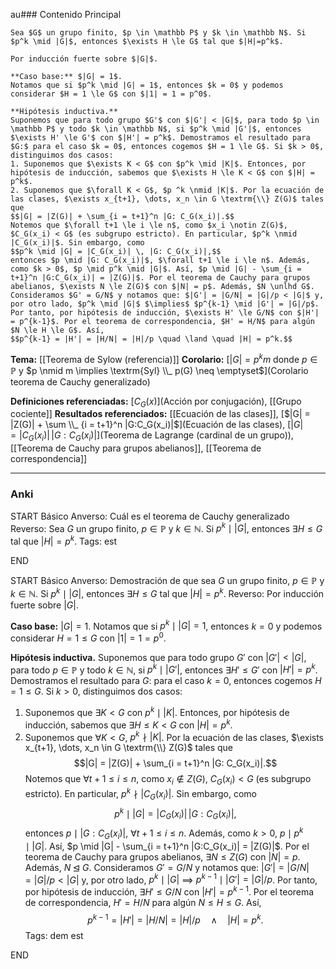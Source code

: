 au### Contenido Principal

```ad-theorem
Sea $G$ un grupo finito, $p \in \mathbb P$ y $k \in \mathbb N$. Si $p^k \mid |G|$, entonces $\exists H \le G$ tal que $|H|=p^k$.
```

```ad-proof
Por inducción fuerte sobre $|G|$.

**Caso base:** $|G| = 1$.
Notamos que si $p^k \mid |G| = 1$, entonces $k = 0$ y podemos considerar $H = 1 \le G$ con $|1| = 1 = p^0$.

**Hipótesis inductiva.**
Suponemos que para todo grupo $G'$ con $|G'| < |G|$, para todo $p \in \mathbb P$ y todo $k \in \mathbb N$, si $p^k \mid |G'|$, entonces $\exists H' \le G'$ con $|H'| = p^k$. Demostramos el resultado para $G:$ para el caso $k = 0$, entonces cogemos $H = 1 \le G$. Si $k > 0$, distinguimos dos casos:
1. Suponemos que $\exists K < G$ con $p^k \mid |K|$. Entonces, por hipótesis de inducción, sabemos que $\exists H \le K < G$ con $|H| = p^k$.
2. Suponemos que $\forall K < G$, $p ^k \nmid |K|$. Por la ecuación de las clases, $\exists x_{t+1}, \dots, x_n \in G \textrm{\\} Z(G)$ tales que
$$|G| = |Z(G)| + \sum_{i = t+1}^n |G: C_G(x_i)|.$$
Notemos que $\forall t+1 \le i \le n$, como $x_i \notin Z(G)$, $C_G(x_i) < G$ (es subgrupo estricto). En particular, $p^k \nmid |C_G(x_i)|$. Sin embargo, como
$$p^k \mid |G| = |C_G(x_i)| \, |G: C_G(x_i)|,$$
entonces $p \mid |G: C_G(x_i)|$, $\forall t+1 \le i \le n$. Además, como $k > 0$, $p \mid p^k \mid |G|$. Así, $p \mid |G| - \sum_{i = t+1}^n |G:C_G(x_i)| = |Z(G)|$. Por el teorema de Cauchy para grupos abelianos, $\exists N \le Z(G)$ con $|N| = p$. Además, $N \unlhd G$. Consideramos $G' = G/N$ y notamos que: $|G'| = |G/N| = |G|/p < |G|$ y, por otro lado, $p^k \mid |G|$ $\implies$ $p^{k-1} \mid |G'| = |G|/p$.
Por tanto, por hipótesis de inducción, $\exists H' \le G/N$ con $|H'| = p^{k-1}$. Por el teorema de correspondencia, $H' = H/N$ para algún $N \le H \le G$. Así,
$$p^{k-1} = |H'| = |H/N| = |H|/p \quad \land \quad |H| = p^k.$$
```

**Tema:** [[Teorema de Sylow (referencia)]]
**Corolario:** [$|G| = p^k m$ donde $p \in \mathbb P$ y $p \nmid m \implies \textrm{Syl} \\_ p(G) \neq \emptyset$](Corolario teorema de Cauchy generalizado)

**Definiciones referenciadas:** [$C_G(x)$](Acción por conjugación), [[Grupo cociente]]
**Resultados referenciados:** [[Ecuación de las clases]], [$|G| = |Z(G)| + \sum \\_ {i = t+1}^n |G:C_G(x_i)|$](Ecuación de las clases), [$|G| = |C_G(x_i)| \, |G: C_G(x_i)|$](Teorema de Lagrange (cardinal de un grupo)), [[Teorema de Cauchy para grupos abelianos]], [[Teorema de correspondencia]]

---
### Anki

START
Básico
Anverso: Cuál es el teorema de Cauchy generalizado
Reverso: Sea $G$ un grupo finito, $p \in \mathbb P$ y $k \in \mathbb N$. Si $p^k \mid |G|$, entonces $\exists H \le G$ tal que $|H|=p^k$.
Tags: est
<!--ID: 1731931804911-->
END

START
Básico
Anverso: Demostración de que sea $G$ un grupo finito, $p \in \mathbb P$ y $k \in \mathbb N$. Si $p^k \mid |G|$, entonces $\exists H \le G$ tal que $|H|=p^k$.
Reverso: Por inducción fuerte sobre $|G|$.

**Caso base:** $|G| = 1$.
Notamos que si $p^k \mid |G| = 1$, entonces $k = 0$ y podemos considerar $H = 1 \le G$ con $|1| = 1 = p^0$.

**Hipótesis inductiva.**
Suponemos que para todo grupo $G'$ con $|G'| < |G|$, para todo $p \in \mathbb P$ y todo $k \in \mathbb N$, si $p^k \mid |G'|$, entonces $\exists H' \le G'$ con $|H'| = p^k$. Demostramos el resultado para $G:$ para el caso $k = 0$, entonces cogemos $H = 1 \le G$. Si $k > 0$, distinguimos dos casos:
1. Suponemos que $\exists K < G$ con $p^k \mid |K|$. Entonces, por hipótesis de inducción, sabemos que $\exists H \le K < G$ con $|H| = p^k$.
2. Suponemos que $\forall K < G$, $p ^k \nmid |K|$. Por la ecuación de las clases, $\exists x_{t+1}, \dots, x_n \in G \textrm{\\} Z(G)$ tales que
$$|G| = |Z(G)| + \sum_{i = t+1}^n |G: C_G(x_i)|.$$
Notemos que $\forall t+1 \le i \le n$, como $x_i \notin Z(G)$, $C_G(x_i) < G$ (es subgrupo estricto). En particular, $p^k \nmid |C_G(x_i)|$. Sin embargo, como
$$p^k \mid |G| = |C_G(x_i)| \, |G: C_G(x_i)|,$$
entonces $p \mid |G: C_G(x_i)|$, $\forall t+1 \le i \le n$. Además, como $k > 0$, $p \mid p^k \mid |G|$. Así, $p \mid |G| - \sum_{i = t+1}^n |G:C_G(x_i)| = |Z(G)|$. Por el teorema de Cauchy para grupos abelianos, $\exists N \le Z(G)$ con $|N| = p$. Además, $N \unlhd G$. Consideramos $G' = G/N$ y notamos que: $|G'| = |G/N| = |G|/p < |G|$ y, por otro lado, $p^k \mid |G|$ $\implies$ $p^{k-1} \mid |G'| = |G|/p$.
Por tanto, por hipótesis de inducción, $\exists H' \le G/N$ con $|H'| = p^{k-1}$. Por el teorema de correspondencia, $H' = H/N$ para algún $N \le H \le G$. Así,
$$p^{k-1} = |H'| = |H/N| = |H|/p \quad \land \quad |H| = p^k.$$
Tags: dem est
<!--ID: 1731931804920-->
END

